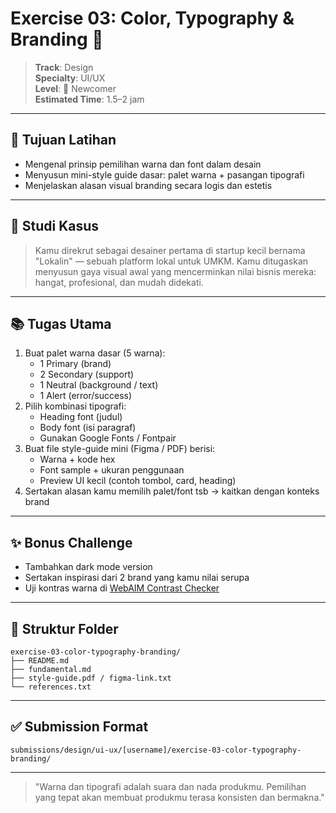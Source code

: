 # Exercise 03: Color, Typography & Branding 🎨

> **Track**: Design\
> **Specialty**: UI/UX\
> **Level**: 🌱 Newcomer\
> **Estimated Time**: 1.5–2 jam

---

## 🎯 Tujuan Latihan

- Mengenal prinsip pemilihan warna dan font dalam desain
- Menyusun mini-style guide dasar: palet warna + pasangan tipografi
- Menjelaskan alasan visual branding secara logis dan estetis

---

## 📖 Studi Kasus

> Kamu direkrut sebagai desainer pertama di startup kecil bernama "Lokalin" — sebuah platform lokal untuk UMKM. Kamu ditugaskan menyusun gaya visual awal yang mencerminkan nilai bisnis mereka: hangat, profesional, dan mudah didekati.

---

## 📚 Tugas Utama

1. Buat palet warna dasar (5 warna):
   - 1 Primary (brand)
   - 2 Secondary (support)
   - 1 Neutral (background / text)
   - 1 Alert (error/success)
2. Pilih kombinasi tipografi:
   - Heading font (judul)
   - Body font (isi paragraf)
   - Gunakan Google Fonts / Fontpair
3. Buat file style-guide mini (Figma / PDF) berisi:
   - Warna + kode hex
   - Font sample + ukuran penggunaan
   - Preview UI kecil (contoh tombol, card, heading)
4. Sertakan alasan kamu memilih palet/font tsb → kaitkan dengan konteks brand

---

## ✨ Bonus Challenge

- Tambahkan dark mode version
- Sertakan inspirasi dari 2 brand yang kamu nilai serupa
- Uji kontras warna di [WebAIM Contrast Checker](https://webaim.org/resources/contrastchecker/)

---

## 📁 Struktur Folder

```
exercise-03-color-typography-branding/
├── README.md
├── fundamental.md
├── style-guide.pdf / figma-link.txt
└── references.txt
```

---

## ✅ Submission Format

```
submissions/design/ui-ux/[username]/exercise-03-color-typography-branding/
```

---

> "Warna dan tipografi adalah suara dan nada produkmu. Pemilihan yang tepat akan membuat produkmu terasa konsisten dan bermakna."


